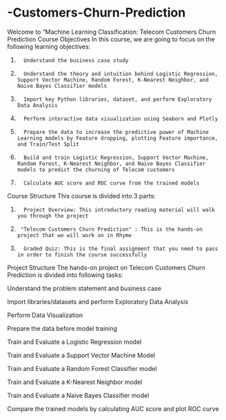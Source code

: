 # -Customers-Churn-Prediction
Welcome to “Machine Learning Classification: Telecom Customers Churn Prediction
Course Objectives
In this course, we are going to focus on the following learning objectives:

1.       Understand the business case study

2.       Understand the theory and intuition behind Logistic Regression, Support Vector Machine, Random Forest, K-Nearest Neighbor, and Naive Bayes Classifier models

3.       Import key Python libraries, dataset, and perform Exploratory Data Analysis

4.       Perform interactive data visualization using Seaborn and Plotly

5.       Prepare the data to increase the predictive power of Machine Learning models by Feature dropping, plotting Feature importance, and Train/Test Split

6.       Build and train Logistic Regression, Support Vector Machine, Random Forest, K-Nearest Neighbor, and Naive Bayes Classifier models to predict the churning of Telecom customers

7.       Calculate AUC score and ROC curve from the trained models

Course Structure
This course is divided into 3 parts:

1.       Project Overview: This introductory reading material will walk you through the project

2.      "Telecom Customers Churn Prediction" : This is the hands-on project that we will work on in Rhyme

3.       Graded Quiz: This is the final assignment that you need to pass in order to finish the course successfully

Project Structure
The hands-on project on Telecom Customers Churn Prediction is divided into following tasks:

Understand the problem statement and business case

Import libraries/datasets and perform Exploratory Data Analysis

Perform Data Visualization

Prepare the data before model training

Train and Evaluate a Logistic Regression model

Train and Evaluate a Support Vector Machine Model

Train and Evaluate a Random Forest Classifier model

Train and Evaluate a K-Nearest Neighbor model

Train and Evaluate a Naive Bayes Classifier model

Compare the trained models by calculating AUC score and plot ROC curve
